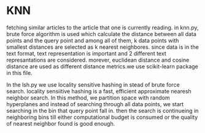 # KNN
fetching similar articles to the article that one is currently reading.
in knn.py, brute force algorithm is used which calculate the distance between all data points and the query point and among all of them, k data points with smallest distances are selected as k nearest neighbores. since data is in the text format, text representation is important and 2 different text represantations are considered. morever, euclidean distance and cosine distance are used as different distance metrics.we use scikit-learn package in this file.

In the lsh.py we use locality sensitive hashing in stead of brute force search. locality sensiitive hashing is a fast, efficient approximate nearesh neighbor search. In this method, we partition space with random hyperplanes and instead of searching through all data points, we start searching in the bin that query point fall in. then the search is continueing in neighboring bins till either computational budget is consumed or the quality of nearest neighbor found is good enough.


